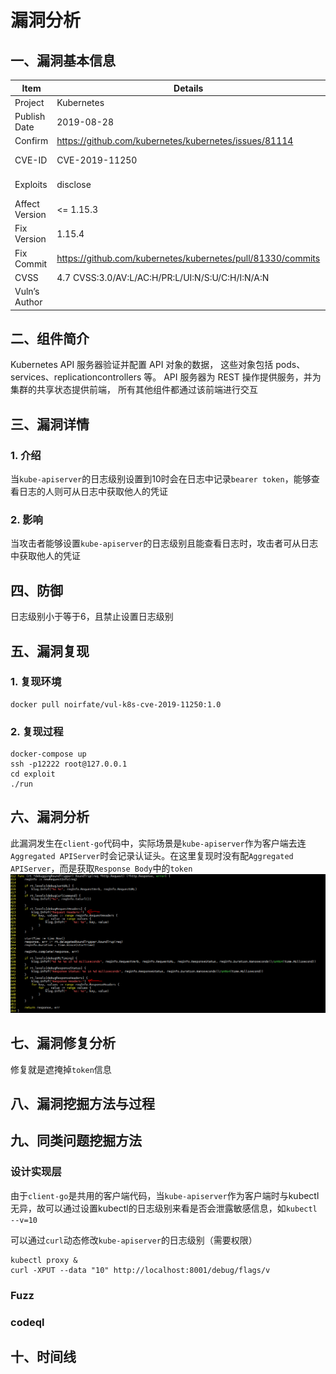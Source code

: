 # 漏洞分析

## 一、漏洞基本信息

| Item           | Details                                          | Note              |
| -------------- | ------------------------------------------------ | ----------------- |
| Project        | Kubernetes                                       |                   |
| Publish Date   | 2019-08-28                                       |                   |
| Confirm        | https://github.com/kubernetes/kubernetes/issues/81114 |              |
| CVE-ID         | CVE-2019-11250                                   | mitre, cvedetails |
| Exploits       | disclose                                         | see in image      |
| Affect Version | <= 1.15.3                                        |                   |
| Fix Version    | 1.15.4                                           |                   |
| Fix Commit     | https://github.com/kubernetes/kubernetes/pull/81330/commits  |       |
| CVSS           | 4.7 CVSS:3.0/AV:L/AC:H/PR:L/UI:N/S:U/C:H/I:N/A:N |                   |
| Vuln’s Author  |                                                  |                   |


## 二、组件简介
Kubernetes API 服务器验证并配置 API 对象的数据， 这些对象包括 pods、services、replicationcontrollers 等。 API 服务器为 REST 操作提供服务，并为集群的共享状态提供前端， 所有其他组件都通过该前端进行交互

## 三、漏洞详情

### 1. 介绍
当`kube-apiserver`的日志级别设置到10时会在日志中记录`bearer token`，能够查看日志的人则可从日志中获取他人的凭证

### 2. 影响
当攻击者能够设置`kube-apiserver`的日志级别且能查看日志时，攻击者可从日志中获取他人的凭证

## 四、防御
日志级别小于等于6，且禁止设置日志级别

## 五、漏洞复现
### 1. 复现环境
```
docker pull noirfate/vul-k8s-cve-2019-11250:1.0
```
### 2. 复现过程
```
docker-compose up
ssh -p12222 root@127.0.0.1
cd exploit
./run
```

## 六、漏洞分析
此漏洞发生在`client-go`代码中，实际场景是`kube-apiserver`作为客户端去连`Aggregated APIServer`时会记录认证头。在这里复现时没有配`Aggregated APIServer`，而是获取`Response Body`中的`token`
![](./cve-2019-11250.png)

## 七、漏洞修复分析
修复就是遮掩掉`token`信息

## 八、漏洞挖掘方法与过程

## 九、同类问题挖掘方法

### 设计实现层
由于`client-go`是共用的客户端代码，当`kube-apiserver`作为客户端时与kubectl无异，故可以通过设置kubectl的日志级别来看是否会泄露敏感信息，如`kubectl --v=10`

可以通过`curl`动态修改`kube-apiserver`的日志级别（需要权限）
```
kubectl proxy &
curl -XPUT --data "10" http://localhost:8001/debug/flags/v
```

### Fuzz

### codeql

## 十、时间线

